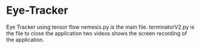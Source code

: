 # Eye-Tracker
Eye Tracker using tensor flow
nemesis.py is the main file.
terminatorV2.py is the file to close the application
two videos shows the screen recording of the application.


